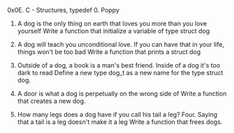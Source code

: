 0x0E. C - Structures, typedef
0. Poppy

1. A dog is the only thing on earth that loves you more than you love yourself
Write a function that initialize a variable of type struct dog

2. A dog will teach you unconditional love. If you can have that in your life, things won't be too bad
Write a function that prints a struct dog

3. Outside of a dog, a book is a man's best friend. Inside of a dog it's too dark to read
Define a new type dog_t as a new name for the type struct dog.

4. A door is what a dog is perpetually on the wrong side of
Write a function that creates a new dog.

5. How many legs does a dog have if you call his tail a leg? Four. Saying that a tail is a leg doesn't make it a leg
Write a function that frees dogs.

